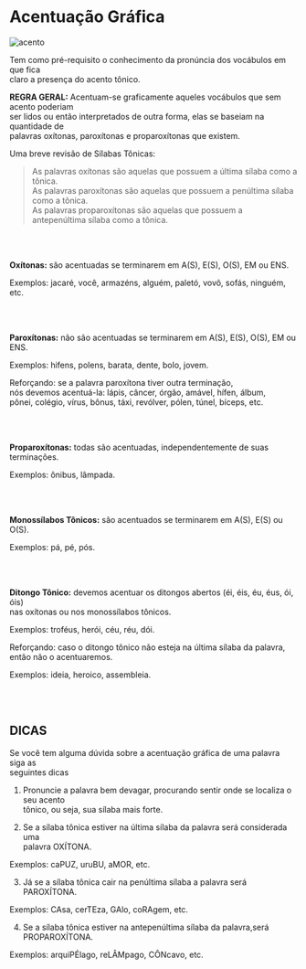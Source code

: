 # Acentuação Gráfica

![acento](http://edusampaio.com/wp-content/uploads/2011/12/Acentua%C3%A7%C3%A3o-gr%C3%A1fica.jpg)

Tem como pré-requisito o conhecimento da pronúncia dos vocábulos em que fica<br>
claro a presença do acento tônico.

**REGRA GERAL:** Acentuam-se graficamente aqueles vocábulos que sem acento poderiam<br>
ser lidos ou então interpretados de outra forma, elas se baseiam na quantidade de<br>
palavras oxítonas, paroxítonas e proparoxítonas que existem.

Uma breve revisão de Sílabas Tônicas:

> As palavras oxítonas são aquelas que possuem a última sílaba como a tônica.<br>
> As palavras paroxítonas são aquelas que possuem a penúltima sílaba como a tônica.<br>
> As palavras proparoxítonas são aquelas que possuem a antepenúltima sílaba como a tônica.<br>

<br>
<br>

**Oxítonas:** são acentuadas se terminarem em A(S), E(S), O(S), EM ou ENS.

Exemplos: jacaré, você, armazéns, alguém, paletó, vovô, sofás, ninguém, etc.

<br>
<br>

**Paroxítonas:** não são acentuadas se terminarem em A(S), E(S), O(S), EM ou ENS.

Exemplos: hifens, polens, barata, dente, bolo, jovem.

Reforçando: se a palavra paroxítona tiver outra terminação,<br>
nós devemos acentuá-la: lápis, câncer, órgão, amável, hífen, álbum,<br>
pônei, colégio, vírus, bônus, táxi, revólver, pólen, túnel, bíceps, etc.

<br>
<br>

**Proparoxítonas:** todas são acentuadas, independentemente de suas terminações.

Exemplos: ônibus, lâmpada.

<br>
<br>

**Monossílabos Tônicos:** são acentuados se terminarem em A(S), E(S) ou O(S).

Exemplos: pá, pé, pós.

<br>
<br>

**Ditongo Tônico:** devemos acentuar os ditongos abertos (éi, éis, éu, éus, ói, óis)<br>
nas oxítonas ou nos monossílabos tônicos.

Exemplos: troféus, herói, céu, réu, dói.

Reforçando: caso o ditongo tônico não esteja na última sílaba da palavra,<br>
então não o acentuaremos. 

Exemplos: ideia, heroico, assembleia.

<br>
<br>

## DICAS 

Se você tem alguma dúvida sobre a acentuação gráfica de uma palavra siga as<br>
seguintes dicas

1) Pronuncie a palavra bem devagar, procurando sentir onde se localiza o seu acento<br>
tônico, ou seja, sua sílaba mais forte.

2) Se a sílaba tônica estiver na última sílaba da palavra será considerada uma<br>
palavra OXÍTONA.

Exemplos: caPUZ, uruBU, aMOR, etc.

3) Já se a sílaba tônica cair na penúltima sílaba a palavra será PAROXÍTONA.

Exemplos: CAsa, cerTEza, GAlo, coRAgem, etc.

4) Se a sílaba tônica estiver na antepenúltima sílaba da palavra,será PROPAROXÍTONA.

Exemplos: arquiPÉlago, reLÂMpago, CÔNcavo, etc.


